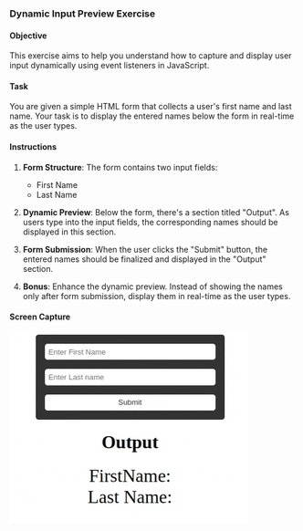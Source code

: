### **Dynamic Input Preview Exercise**

#### **Objective**

This exercise aims to help you understand how to capture and display user input dynamically using event listeners in JavaScript.

#### **Task**

You are given a simple HTML form that collects a user's first name and last name. Your task is to display the entered names below the form in real-time as the user types.

#### **Instructions**

1. **Form Structure**: The form contains two input fields:
   - First Name
   - Last Name

2. **Dynamic Preview**: Below the form, there's a section titled "Output". As users type into the input fields, the corresponding names should be displayed in this section.

3. **Form Submission**: When the user clicks the "Submit" button, the entered names should be finalized and displayed in the "Output" section.

4. **Bonus**: Enhance the dynamic preview. Instead of showing the names only after form submission, display them in real-time as the user types.


#### **Screen Capture**

![capture](./capture.gif)